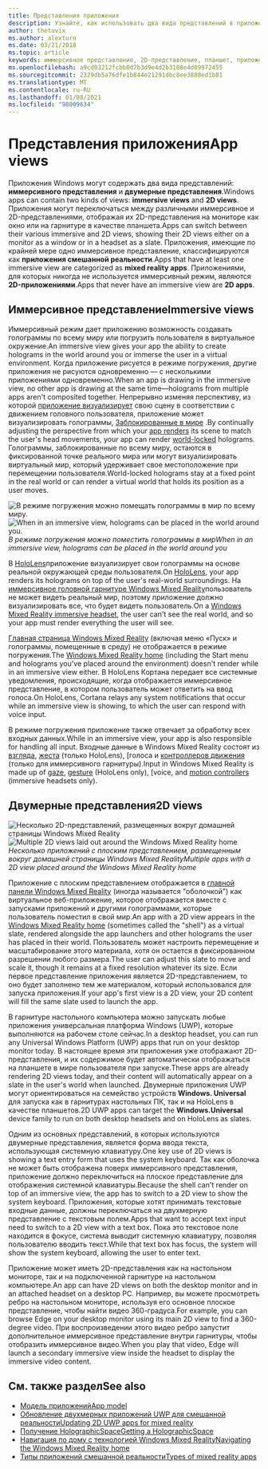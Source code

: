 ```yaml
---
title: Представления приложения
description: Узнайте, как использовать два вида представлений в приложениях Windows Mixed Reality — иммерсивное представление и 2D-представления.
author: thetuvix
ms.author: alexturn
ms.date: 03/21/2018
ms.topic: article
keywords: иммерсивное представление, 2D-представление, планшет, приложение, гарнитура смешанной реальности, гарнитура Windows Mixed, гарнитура виртуальной реальности, HoloLens, МРТК, набор средств смешанной реальности
ms.openlocfilehash: a9cd03212fcbb0d7b3d9e4d2b3108e4d09972455
ms.sourcegitcommit: 2329db5a76dfe1b844e21291dbc8ee3888ed1b81
ms.translationtype: MT
ms.contentlocale: ru-RU
ms.lasthandoff: 01/08/2021
ms.locfileid: "98009634"
---
```

# <a name="app-views"></a><span data-ttu-id="2f8f0-104">Представления приложения</span><span class="sxs-lookup"><span data-stu-id="2f8f0-104">App views</span></span>

<span data-ttu-id="2f8f0-105">Приложения Windows могут содержать два вида представлений: **иммерсивного представления** и **двумерные представления**.</span><span class="sxs-lookup"><span data-stu-id="2f8f0-105">Windows apps can contain two kinds of views: **immersive views** and **2D views**.</span></span> <span data-ttu-id="2f8f0-106">Приложения могут переключаться между различными иммерсивное и 2D-представлениями, отображая их 2D-представления на мониторе как окно или на гарнитуре в качестве планшета.</span><span class="sxs-lookup"><span data-stu-id="2f8f0-106">Apps can switch between their various immersive and 2D views, showing their 2D views either on a monitor as a window or in a headset as a slate.</span></span> <span data-ttu-id="2f8f0-107">Приложения, имеющие по крайней мере одно иммерсивное представление, классифицируются как **приложения смешанной реальности**.</span><span class="sxs-lookup"><span data-stu-id="2f8f0-107">Apps that have at least one immersive view are categorized as **mixed reality apps**.</span></span> <span data-ttu-id="2f8f0-108">Приложениями, для которых никогда не используется иммерсивный режим, являются **2D-приложениями**.</span><span class="sxs-lookup"><span data-stu-id="2f8f0-108">Apps that never have an immersive view are **2D apps**.</span></span>

## <a name="immersive-views"></a><span data-ttu-id="2f8f0-109">Иммерсивное представление</span><span class="sxs-lookup"><span data-stu-id="2f8f0-109">Immersive views</span></span>

<span data-ttu-id="2f8f0-110">Иммерсивный режим дает приложению возможность создавать голограммы по всему миру или погрузить пользователя в виртуальное окружение.</span><span class="sxs-lookup"><span data-stu-id="2f8f0-110">An immersive view gives your app the ability to create holograms in the world around you or immerse the user in a virtual environment.</span></span> <span data-ttu-id="2f8f0-111">Когда приложение рисуется в режиме погружения, другие приложения не рисуются одновременно &mdash; с несколькими приложениями одновременно.</span><span class="sxs-lookup"><span data-stu-id="2f8f0-111">When an app is drawing in the immersive view, no other app is drawing at the same time&mdash;holograms from multiple apps aren't composited together.</span></span> <span data-ttu-id="2f8f0-112">Непрерывно изменяя перспективу, из которой [приложение визуализирует](../develop/platform-capabilities-and-apis/rendering.md) свою сцену в соответствии с движением головного пользователя, приложение может визуализировать голограммы, [Заблокированные в мире](coordinate-systems.md) .</span><span class="sxs-lookup"><span data-stu-id="2f8f0-112">By continually adjusting the perspective from which your [app renders](../develop/platform-capabilities-and-apis/rendering.md) its scene to match the user's head movements, your app can render [world-locked](coordinate-systems.md) holograms.</span></span> <span data-ttu-id="2f8f0-113">Голограммы, заблокированные по всему миру, остаются в фиксированной точке реального мира или могут визуализировать виртуальный мир, который удерживает свое местоположение при перемещении пользователя.</span><span class="sxs-lookup"><span data-stu-id="2f8f0-113">World-locked holograms stay at a fixed point in the real world or can render a virtual world that holds its position as a user moves.</span></span>

<span data-ttu-id="2f8f0-114">![В режиме погружения можно помещать голограммы в мир по всему миру.](images/designoverview-940px.jpg)</span><span class="sxs-lookup"><span data-stu-id="2f8f0-114">![When in an immersive view, holograms can be placed in the world around you.](images/designoverview-940px.jpg)</span></span><br>
<span data-ttu-id="2f8f0-115">*В режиме погружения можно поместить голограммы в мир*</span><span class="sxs-lookup"><span data-stu-id="2f8f0-115">*When in an immersive view, holograms can be placed in the world around you*</span></span>

<span data-ttu-id="2f8f0-116">В [HoloLens](https://docs.microsoft.com/hololens/hololens1-hardware)приложение визуализирует свои голограммы на основе реальной окружающей среды пользователя.</span><span class="sxs-lookup"><span data-stu-id="2f8f0-116">On [HoloLens](https://docs.microsoft.com/hololens/hololens1-hardware), your app renders its holograms on top of the user's real-world surroundings.</span></span> <span data-ttu-id="2f8f0-117">На [иммерсивное головной гарнитуре Windows Mixed Reality](../discover/immersive-headset-hardware-details.md)пользователь не может видеть реальный мир, поэтому приложение должно визуализировать все, что будет видеть пользователь.</span><span class="sxs-lookup"><span data-stu-id="2f8f0-117">On a [Windows Mixed Reality immersive headset](../discover/immersive-headset-hardware-details.md), the user can't see the real world, and so your app must render everything the user will see.</span></span>

<span data-ttu-id="2f8f0-118">[Главная страница Windows Mixed Reality](../discover/navigating-the-windows-mixed-reality-home.md) (включая меню «Пуск» и голограммы, помещенные в среду) не отображается в режиме погружения.</span><span class="sxs-lookup"><span data-stu-id="2f8f0-118">The [Windows Mixed Reality home](../discover/navigating-the-windows-mixed-reality-home.md) (including the Start menu and holograms you've placed around the environment) doesn't render while in an immersive view either.</span></span> <span data-ttu-id="2f8f0-119">В HoloLens Кортана передает все системные уведомления, происходящие, когда отображается иммерсивное представление, в котором пользователь может ответить на ввод голоса.</span><span class="sxs-lookup"><span data-stu-id="2f8f0-119">On HoloLens, Cortana relays any system notifications that occur while an immersive view is showing, to which the user can respond with voice input.</span></span>

<span data-ttu-id="2f8f0-120">В режиме погружения приложение также отвечает за обработку всех входных данных.</span><span class="sxs-lookup"><span data-stu-id="2f8f0-120">While in an immersive view, your app is also responsible for handling all input.</span></span> <span data-ttu-id="2f8f0-121">Входные данные в Windows Mixed Reality состоят из [взгляда](gaze-and-commit.md), [жеста](gaze-and-commit.md#composite-gestures) (только HoloLens), [голоса и [контроллеров движения](motion-controllers.md) (только для иммерсивного гарнитуры).</span><span class="sxs-lookup"><span data-stu-id="2f8f0-121">Input in Windows Mixed Reality is made up of [gaze](gaze-and-commit.md), [gesture](gaze-and-commit.md#composite-gestures) (HoloLens only), [voice, and [motion controllers](motion-controllers.md) (immersive headsets only).</span></span>

## <a name="2d-views"></a><span data-ttu-id="2f8f0-122">Двумерные представления</span><span class="sxs-lookup"><span data-stu-id="2f8f0-122">2D views</span></span>

<span data-ttu-id="2f8f0-123">![Несколько 2D-представлений, размещенных вокруг домашней страницы Windows Mixed Reality](images/teleportation-940px.png)</span><span class="sxs-lookup"><span data-stu-id="2f8f0-123">![Multiple 2D views laid out around the Windows Mixed Reality home](images/teleportation-940px.png)</span></span><br>
<span data-ttu-id="2f8f0-124">*Несколько приложений с плоским представлением, размещенным вокруг домашней страницы Windows Mixed Reality*</span><span class="sxs-lookup"><span data-stu-id="2f8f0-124">*Multiple apps with a 2D view placed around the Windows Mixed Reality home*</span></span>

<span data-ttu-id="2f8f0-125">Приложение с плоским представлением отображается в [главной панели Windows Mixed Reality](../discover/navigating-the-windows-mixed-reality-home.md) (иногда называется "оболочкой") как виртуальное веб-приложение, которое отображается вместе с запусками приложений и другими голограммами, которые пользователь поместил в свой мир.</span><span class="sxs-lookup"><span data-stu-id="2f8f0-125">An app with a 2D view appears in the [Windows Mixed Reality home](../discover/navigating-the-windows-mixed-reality-home.md) (sometimes called the "shell") as a virtual slate, rendered alongside the app launchers and other holograms the user has placed in their world.</span></span> <span data-ttu-id="2f8f0-126">Пользователь может настроить перемещение и масштабирование этого материала, хотя он остается в фиксированном разрешении любого размера.</span><span class="sxs-lookup"><span data-stu-id="2f8f0-126">The user can adjust this slate to move and scale it, though it remains at a fixed resolution whatever its size.</span></span> <span data-ttu-id="2f8f0-127">Если первое представление приложения является 2D-представлением, то оно будет заполнено тем же материалом, который использовался для запуска приложения.</span><span class="sxs-lookup"><span data-stu-id="2f8f0-127">If your app's first view is a 2D view, your 2D content will fill the same slate used to launch the app.</span></span>

<span data-ttu-id="2f8f0-128">В гарнитуре настольного компьютера можно запускать любые приложения универсальная платформа Windows (UWP), которые выполняются на рабочем столе сейчас.</span><span class="sxs-lookup"><span data-stu-id="2f8f0-128">In a desktop headset, you can run any Universal Windows Platform (UWP) apps that run on your desktop monitor today.</span></span> <span data-ttu-id="2f8f0-129">В настоящее время эти приложения уже отображают 2D-представления, и их содержимое будет автоматически отображаться на планшете в мире пользователя при запуске.</span><span class="sxs-lookup"><span data-stu-id="2f8f0-129">These apps are already rendering 2D views today, and their content will automatically appear on a slate in the user's world when launched.</span></span> <span data-ttu-id="2f8f0-130">Двумерные приложения UWP могут ориентироваться на семейство устройств **Windows. Universal** для запуска как в гарнитурах настольных ПК, так и на HoloLens в качестве планшетов.</span><span class="sxs-lookup"><span data-stu-id="2f8f0-130">2D UWP apps can target the **Windows.Universal** device family to run on both desktop headsets and on HoloLens as slates.</span></span>

<span data-ttu-id="2f8f0-131">Одним из основных представлений, в которых используются двумерные представления, является форма ввода текста, использующая системную клавиатуру.</span><span class="sxs-lookup"><span data-stu-id="2f8f0-131">One key use of 2D views is showing a text entry form that uses the system keyboard.</span></span> <span data-ttu-id="2f8f0-132">Так как оболочка не может быть отображена поверх иммерсивного представления, приложение должно переключиться на плоское представление для отображения системной клавиатуры.</span><span class="sxs-lookup"><span data-stu-id="2f8f0-132">Because the shell can't render on top of an immersive view, the app has to switch to a 2D view to show the system keyboard.</span></span> <span data-ttu-id="2f8f0-133">Приложения, которые хотят принимать текстовые входные данные, должны переключаться на двухмерную представление с текстовым полем.</span><span class="sxs-lookup"><span data-stu-id="2f8f0-133">Apps that want to accept text input need to switch to a 2D view with a text box.</span></span> <span data-ttu-id="2f8f0-134">Пока это текстовое поле находится в фокусе, система выводит системную клавиатуру, позволяя пользователю вводить текст.</span><span class="sxs-lookup"><span data-stu-id="2f8f0-134">While that text box has focus, the system will show the system keyboard, allowing the user to enter text.</span></span>

<span data-ttu-id="2f8f0-135">Приложение может иметь 2D-представления как на настольном мониторе, так и на подключенной гарнитуре на настольном компьютере.</span><span class="sxs-lookup"><span data-stu-id="2f8f0-135">An app can have 2D views on both the desktop monitor and in an attached headset on a desktop PC.</span></span> <span data-ttu-id="2f8f0-136">Например, вы можете просмотреть ребро на настольном мониторе, используя его основное плоское представление, чтобы найти видео 360-градуса.</span><span class="sxs-lookup"><span data-stu-id="2f8f0-136">For example, you can browse Edge on your desktop monitor using its main 2D view to find a 360-degree video.</span></span> <span data-ttu-id="2f8f0-137">При воспроизведении этого видео ребро запустит дополнительное иммерсивное представление внутри гарнитуры, чтобы отобразить иммерсивное видео.</span><span class="sxs-lookup"><span data-stu-id="2f8f0-137">When you play that video, Edge will launch a secondary immersive view inside the headset to display the immersive video content.</span></span>

## <a name="see-also"></a><span data-ttu-id="2f8f0-138">См. также раздел</span><span class="sxs-lookup"><span data-stu-id="2f8f0-138">See also</span></span>

* [<span data-ttu-id="2f8f0-139">Модель приложений</span><span class="sxs-lookup"><span data-stu-id="2f8f0-139">App model</span></span>](app-model.md)
* [<span data-ttu-id="2f8f0-140">Обновление двухмерных приложений UWP для смешанной реальности</span><span class="sxs-lookup"><span data-stu-id="2f8f0-140">Updating 2D UWP apps for mixed reality</span></span>](../develop/porting-apps/building-2d-apps.md)
* [<span data-ttu-id="2f8f0-141">Получение HolographicSpace</span><span class="sxs-lookup"><span data-stu-id="2f8f0-141">Getting a HolographicSpace</span></span>](../develop/native/getting-a-holographicspace.md)
* [<span data-ttu-id="2f8f0-142">Навигация по дому с технологией Windows Mixed Reality</span><span class="sxs-lookup"><span data-stu-id="2f8f0-142">Navigating the Windows Mixed Reality home</span></span>](../discover/navigating-the-windows-mixed-reality-home.md)
* [<span data-ttu-id="2f8f0-143">Типы приложений смешанной реальности</span><span class="sxs-lookup"><span data-stu-id="2f8f0-143">Types of mixed reality apps</span></span>](types-of-mixed-reality-apps.md)
